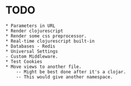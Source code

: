 
# TODO 

	* Parameters in URL
	* Render clojurescript
	* Render some css preprocessor.
	* Real-time clojurescript built-in
	* Databases - Redis
	* Universal Settings
	- Custom Middleware.
	* Test Cookies
	* Move views to another file.
		-- Might be best done after it's a clojar.
		-- This would give another namespace.

